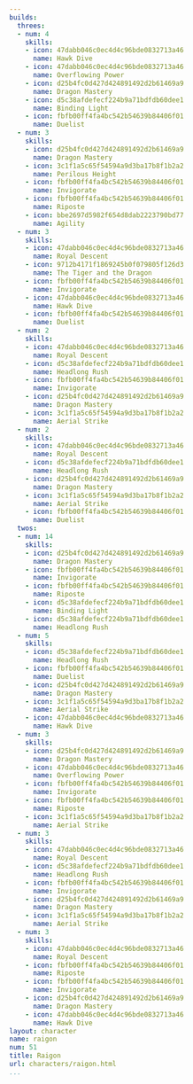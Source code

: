 ```yaml
---
builds:
  threes:
  - num: 4
    skills:
    - icon: 47dabb046c0ec4d4c96bde0832713a46
      name: Hawk Dive
    - icon: 47dabb046c0ec4d4c96bde0832713a46
      name: Overflowing Power
    - icon: d25b4fc0d427d424891492d2b61469a9
      name: Dragon Mastery
    - icon: d5c38afdefecf224b9a71bdfdb60dee1
      name: Binding Light
    - icon: fbfb00ff4fa4bc542b54639b84406f01
      name: Duelist
  - num: 3
    skills:
    - icon: d25b4fc0d427d424891492d2b61469a9
      name: Dragon Mastery
    - icon: 3c1f1a5c65f54594a9d3ba17b8f1b2a2
      name: Perilous Height
    - icon: fbfb00ff4fa4bc542b54639b84406f01
      name: Invigorate
    - icon: fbfb00ff4fa4bc542b54639b84406f01
      name: Riposte
    - icon: bbe2697d5982f654d8dab2223790bd77
      name: Agility
  - num: 3
    skills:
    - icon: 47dabb046c0ec4d4c96bde0832713a46
      name: Royal Descent
    - icon: 9712b4171f1869245b0f079805f126d3
      name: The Tiger and the Dragon
    - icon: fbfb00ff4fa4bc542b54639b84406f01
      name: Invigorate
    - icon: 47dabb046c0ec4d4c96bde0832713a46
      name: Hawk Dive
    - icon: fbfb00ff4fa4bc542b54639b84406f01
      name: Duelist
  - num: 2
    skills:
    - icon: 47dabb046c0ec4d4c96bde0832713a46
      name: Royal Descent
    - icon: d5c38afdefecf224b9a71bdfdb60dee1
      name: Headlong Rush
    - icon: fbfb00ff4fa4bc542b54639b84406f01
      name: Invigorate
    - icon: d25b4fc0d427d424891492d2b61469a9
      name: Dragon Mastery
    - icon: 3c1f1a5c65f54594a9d3ba17b8f1b2a2
      name: Aerial Strike
  - num: 2
    skills:
    - icon: 47dabb046c0ec4d4c96bde0832713a46
      name: Royal Descent
    - icon: d5c38afdefecf224b9a71bdfdb60dee1
      name: Headlong Rush
    - icon: d25b4fc0d427d424891492d2b61469a9
      name: Dragon Mastery
    - icon: 3c1f1a5c65f54594a9d3ba17b8f1b2a2
      name: Aerial Strike
    - icon: fbfb00ff4fa4bc542b54639b84406f01
      name: Duelist
  twos:
  - num: 14
    skills:
    - icon: d25b4fc0d427d424891492d2b61469a9
      name: Dragon Mastery
    - icon: fbfb00ff4fa4bc542b54639b84406f01
      name: Invigorate
    - icon: fbfb00ff4fa4bc542b54639b84406f01
      name: Riposte
    - icon: d5c38afdefecf224b9a71bdfdb60dee1
      name: Binding Light
    - icon: d5c38afdefecf224b9a71bdfdb60dee1
      name: Headlong Rush
  - num: 5
    skills:
    - icon: d5c38afdefecf224b9a71bdfdb60dee1
      name: Headlong Rush
    - icon: fbfb00ff4fa4bc542b54639b84406f01
      name: Duelist
    - icon: d25b4fc0d427d424891492d2b61469a9
      name: Dragon Mastery
    - icon: 3c1f1a5c65f54594a9d3ba17b8f1b2a2
      name: Aerial Strike
    - icon: 47dabb046c0ec4d4c96bde0832713a46
      name: Hawk Dive
  - num: 3
    skills:
    - icon: d25b4fc0d427d424891492d2b61469a9
      name: Dragon Mastery
    - icon: 47dabb046c0ec4d4c96bde0832713a46
      name: Overflowing Power
    - icon: fbfb00ff4fa4bc542b54639b84406f01
      name: Invigorate
    - icon: fbfb00ff4fa4bc542b54639b84406f01
      name: Riposte
    - icon: 3c1f1a5c65f54594a9d3ba17b8f1b2a2
      name: Aerial Strike
  - num: 3
    skills:
    - icon: 47dabb046c0ec4d4c96bde0832713a46
      name: Royal Descent
    - icon: d5c38afdefecf224b9a71bdfdb60dee1
      name: Headlong Rush
    - icon: fbfb00ff4fa4bc542b54639b84406f01
      name: Invigorate
    - icon: d25b4fc0d427d424891492d2b61469a9
      name: Dragon Mastery
    - icon: 3c1f1a5c65f54594a9d3ba17b8f1b2a2
      name: Aerial Strike
  - num: 3
    skills:
    - icon: 47dabb046c0ec4d4c96bde0832713a46
      name: Royal Descent
    - icon: fbfb00ff4fa4bc542b54639b84406f01
      name: Riposte
    - icon: fbfb00ff4fa4bc542b54639b84406f01
      name: Invigorate
    - icon: d25b4fc0d427d424891492d2b61469a9
      name: Dragon Mastery
    - icon: 47dabb046c0ec4d4c96bde0832713a46
      name: Hawk Dive
layout: character
name: raigon
num: 51
title: Raigon
url: characters/raigon.html
...
```

